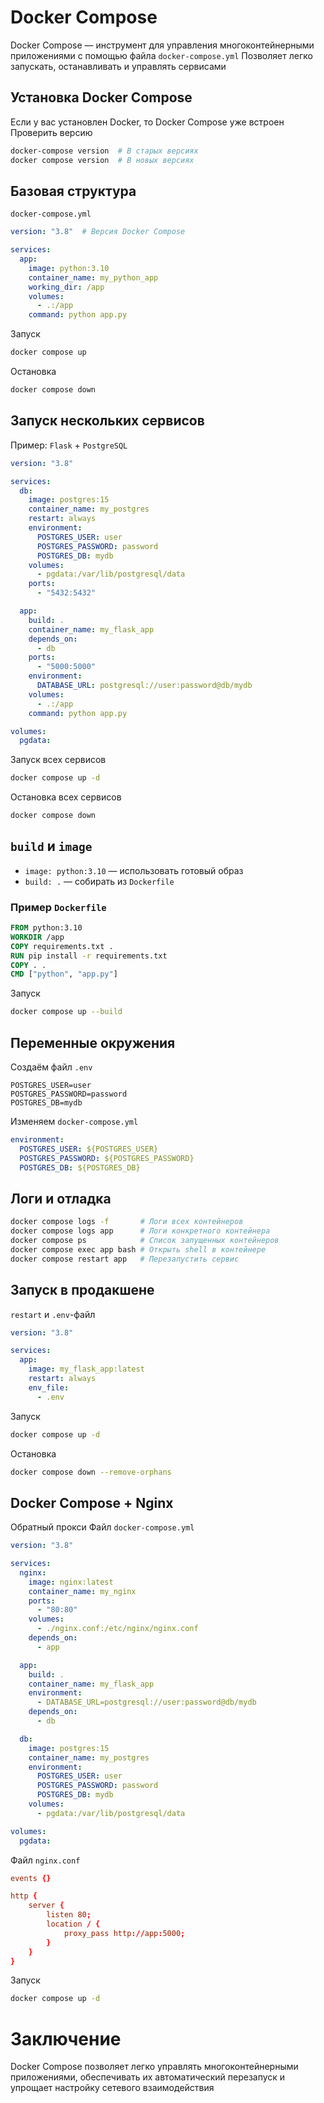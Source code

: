 # Docker Compose

Docker Compose — инструмент для управления многоконтейнерными приложениями с помощью файла `docker-compose.yml`
Позволяет легко запускать, останавливать и управлять сервисами

## Установка Docker Compose
Если у вас установлен Docker, то Docker Compose уже встроен
Проверить версию
```bash
docker-compose version  # В старых версиях
docker compose version  # В новых версиях
```
## Базовая структура
`docker-compose.yml`
```yaml@docker-compose.yml
version: "3.8"  # Версия Docker Compose

services:
  app:
    image: python:3.10
    container_name: my_python_app
    working_dir: /app
    volumes:
      - .:/app
    command: python app.py
```
Запуск
```bash
docker compose up
```
Остановка
```bash
docker compose down
```
## Запуск нескольких сервисов
Пример: `Flask` + `PostgreSQL`
```yaml
version: "3.8"

services:
  db:
    image: postgres:15
    container_name: my_postgres
    restart: always
    environment:
      POSTGRES_USER: user
      POSTGRES_PASSWORD: password
      POSTGRES_DB: mydb
    volumes:
      - pgdata:/var/lib/postgresql/data
    ports:
      - "5432:5432"

  app:
    build: .
    container_name: my_flask_app
    depends_on:
      - db
    ports:
      - "5000:5000"
    environment:
      DATABASE_URL: postgresql://user:password@db/mydb
    volumes:
      - .:/app
    command: python app.py

volumes:
  pgdata:
```
Запуск всех сервисов
```bash
docker compose up -d
```
Остановка всех сервисов
```bash
docker compose down
```

## `build` и `image`
- `image: python:3.10` — использовать готовый образ
- `build: .` — собирать из `Dockerfile`

### Пример `Dockerfile`
```dockerfile
FROM python:3.10
WORKDIR /app
COPY requirements.txt .
RUN pip install -r requirements.txt
COPY . .
CMD ["python", "app.py"]
```
Запуск
```bash
docker compose up --build
```
## Переменные окружения
Создаём файл `.env`
```ini@.env
POSTGRES_USER=user
POSTGRES_PASSWORD=password
POSTGRES_DB=mydb
```
Изменяем `docker-compose.yml`
```yaml@docker-compose.yml
environment:
  POSTGRES_USER: ${POSTGRES_USER}
  POSTGRES_PASSWORD: ${POSTGRES_PASSWORD}
  POSTGRES_DB: ${POSTGRES_DB}
```
## Логи и отладка
```bash
docker compose logs -f       # Логи всех контейнеров
docker compose logs app      # Логи конкретного контейнера
docker compose ps            # Список запущенных контейнеров
docker compose exec app bash # Открыть shell в контейнере
docker compose restart app   # Перезапустить сервис
```
## Запуск в продакшене
`restart` и `.env`-файл
```yaml
version: "3.8"

services:
  app:
    image: my_flask_app:latest
    restart: always
    env_file:
      - .env
```
Запуск
```bash
docker compose up -d
```
Остановка
```bash
docker compose down --remove-orphans
```
## Docker Compose + Nginx
Обратный прокси
Файл `docker-compose.yml`
```yaml@docker-compose.yml
version: "3.8"

services:
  nginx:
    image: nginx:latest
    container_name: my_nginx
    ports:
      - "80:80"
    volumes:
      - ./nginx.conf:/etc/nginx/nginx.conf
    depends_on:
      - app

  app:
    build: .
    container_name: my_flask_app
    environment:
      - DATABASE_URL=postgresql://user:password@db/mydb
    depends_on:
      - db

  db:
    image: postgres:15
    container_name: my_postgres
    environment:
      POSTGRES_USER: user
      POSTGRES_PASSWORD: password
      POSTGRES_DB: mydb
    volumes:
      - pgdata:/var/lib/postgresql/data

volumes:
  pgdata:
```
Файл `nginx.conf`
```nginx@nginx.conf
events {}

http {
    server {
        listen 80;
        location / {
            proxy_pass http://app:5000;
        }
    }
}
```
Запуск
```bash
docker compose up -d
```
# Заключение
Docker Compose позволяет легко управлять многоконтейнерными приложениями,
обеспечивать их автоматический перезапуск и упрощает настройку сетевого взаимодействия
